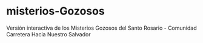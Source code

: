 # misterios-Gozosos
Versión interactiva de los Misterios Gozosos del Santo Rosario - Comunidad Carretera Hacia Nuestro Salvador
